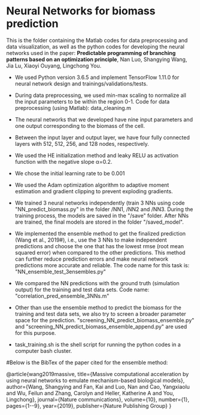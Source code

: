 # Neural Networks for biomass prediction

This is the folder containing the Matlab codes for data preprocessing and data visualization,  as well as the python codes for developing the neural networks used in the paper:
**Predictable programming of branching patterns based on an optimization principle**, 
Nan Luo, Shangying Wang, Jia Lu, Xiaoyi Ouyang, Lingchong You.

* We used Python version 3.6.5 and implement TensorFlow 1.11.0 for neural network design and trainings/validations/tests. 

* During data preprocessing, we used min-max scaling to normalize all the input parameters to be within the region 0-1. Code for data preprocessing (using Matlab): data_cleaning.m

* The neural networks that we developed have nine input parameters and one output corresponding to the biomass of the cell. 
 
* Between the input layer and output layer, we have four fully connected layers with 512, 512, 256, and 128 nodes, respectively.  

* We used the HE initialization method and leaky RELU as activation function with the negative slope α=0.2. 

* We chose the initial learning rate to be 0.001

* We used the Adam optimization algorithm to adaptive moment estimation and gradient clipping to prevent exploding gradients. 

* We trained 3 neural networks independently (train 3 NNs using code "NN_predict_biomass.py" in the folder /NN1, /NN2 and /NN3. During the training process, the models are saved in the "/save" folder. After NNs are trained, the final models are stored in the folder "/saved_model".

* We implemented the ensemble method to get the finalized prediction (Wang et al., 2019#), i.e., use the 3 NNs to make independent predictions and choose the one that has the lowest rmse (root mean squared error) when compared to the other predictions. This method can further reduce prediction errors and make neural network predictions more accurate and reliable. The code name for this task is: "NN_ensemble_test_3ensembles.py"

* We compared the NN predictions with the ground truth (simulation output) for the training and test data sets. Code name: "correlation_pred_ensemble_3NNs.m"

* Other than use the ensemble method to predict the biomass for the training and test data sets, we also try to screen a broader parameter space for the prediction. "screening_NN_predict_biomass_ensemble.py" and "screening_NN_predict_biomass_ensemble_append.py" are used for this purpose.

* task_training.sh is the shell script for running the python codes in a computer bash cluster. 



#Below is the BibTex of the paper cited for the ensemble method:

@article{wang2019massive,
  title={Massive computational acceleration by using neural networks to emulate mechanism-based biological models},
  author={Wang, Shangying and Fan, Kai and Luo, Nan and Cao, Yangxiaolu and Wu, Feilun and Zhang, Carolyn and Heller, Katherine A and You, Lingchong},
  journal={Nature communications},
  volume={10},
  number={1},
  pages={1--9},
  year={2019},
  publisher={Nature Publishing Group}
}
